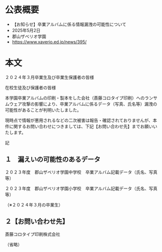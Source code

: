 # 公表概要
- 【お知らせ】卒業アルバムに係る情報漏洩の可能性について
- 2025年5月2日
- 郡山ザベリオ学園
- https://www.xaverio.ed.jp/news/395/

# 本文
２０２４年３月卒業生及び卒業生保護者の皆様

在校生徒及び保護者の皆様

 

本学園卒業アルバムの印刷・製本をした会社（斎藤コロタイプ印刷）へのランサムウェア攻撃の影響により、卒業アルバムに係るデータ（写真、氏名等）漏洩の可能性があることが判明いたしました。

現時点で情報が悪用されるなどの二次被害は報告・確認されておりませんが、本件に関するお問い合わせにつきましては、下記【お問い合わせ先】までお願いいたします。

 

記

 

## １　漏えいの可能性のあるデータ

２０２３年度　郡山ザベリオ学園中学校　卒業アルバム記載データ（氏名、写真等）

２０２３年度　郡山ザベリオ学園小学校　卒業アルバム記載データ（氏名、写真等）

（※２０２４年３月の卒業生）

 

## ２【お問い合わせ先】

斎藤コロタイプ印刷株式会社

（省略）

